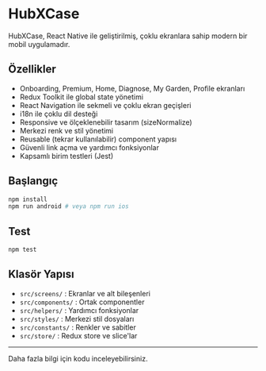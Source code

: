 # HubXCase

HubXCase, React Native ile geliştirilmiş, çoklu ekranlara sahip modern bir mobil uygulamadır.

## Özellikler
- Onboarding, Premium, Home, Diagnose, My Garden, Profile ekranları
- Redux Toolkit ile global state yönetimi
- React Navigation ile sekmeli ve çoklu ekran geçişleri
- i18n ile çoklu dil desteği
- Responsive ve ölçeklenebilir tasarım (sizeNormalize)
- Merkezi renk ve stil yönetimi
- Reusable (tekrar kullanılabilir) component yapısı
- Güvenli link açma ve yardımcı fonksiyonlar
- Kapsamlı birim testleri (Jest)

## Başlangıç
```bash
npm install
npm run android # veya npm run ios
```

## Test
```bash
npm test
```

## Klasör Yapısı
- `src/screens/` : Ekranlar ve alt bileşenleri
- `src/components/` : Ortak componentler
- `src/helpers/` : Yardımcı fonksiyonlar
- `src/styles/` : Merkezi stil dosyaları
- `src/constants/` : Renkler ve sabitler
- `src/store/` : Redux store ve slice'lar

---
Daha fazla bilgi için kodu inceleyebilirsiniz. 